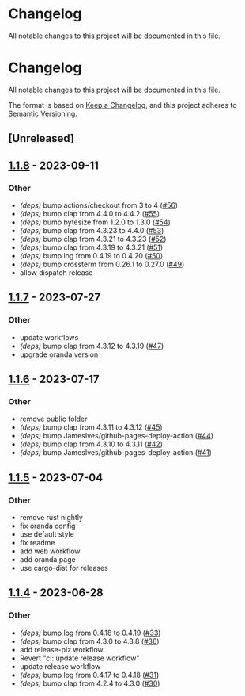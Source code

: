 # Changelog

All notable changes to this project will be documented in this file.

<!-- generated by git-cliff -->
# Changelog
All notable changes to this project will be documented in this file.

The format is based on [Keep a Changelog](https://keepachangelog.com/en/1.0.0/),
and this project adheres to [Semantic Versioning](https://semver.org/spec/v2.0.0.html).

## [Unreleased]

## [1.1.8](https://github.com/JorgeMayoral/ripnode/compare/v1.1.7...v1.1.8) - 2023-09-11

### Other
- *(deps)* bump actions/checkout from 3 to 4 ([#56](https://github.com/JorgeMayoral/ripnode/pull/56))
- *(deps)* bump clap from 4.4.0 to 4.4.2 ([#55](https://github.com/JorgeMayoral/ripnode/pull/55))
- *(deps)* bump bytesize from 1.2.0 to 1.3.0 ([#54](https://github.com/JorgeMayoral/ripnode/pull/54))
- *(deps)* bump clap from 4.3.23 to 4.4.0 ([#53](https://github.com/JorgeMayoral/ripnode/pull/53))
- *(deps)* bump clap from 4.3.21 to 4.3.23 ([#52](https://github.com/JorgeMayoral/ripnode/pull/52))
- *(deps)* bump clap from 4.3.19 to 4.3.21 ([#51](https://github.com/JorgeMayoral/ripnode/pull/51))
- *(deps)* bump log from 0.4.19 to 0.4.20 ([#50](https://github.com/JorgeMayoral/ripnode/pull/50))
- *(deps)* bump crossterm from 0.26.1 to 0.27.0 ([#49](https://github.com/JorgeMayoral/ripnode/pull/49))
- allow dispatch release

## [1.1.7](https://github.com/JorgeMayoral/ripnode/compare/v1.1.6...v1.1.7) - 2023-07-27

### Other
- update workflows
- *(deps)* bump clap from 4.3.12 to 4.3.19 ([#47](https://github.com/JorgeMayoral/ripnode/pull/47))
- upgrade oranda version

## [1.1.6](https://github.com/JorgeMayoral/ripnode/compare/v1.1.5...v1.1.6) - 2023-07-17

### Other
- remove public folder
- *(deps)* bump clap from 4.3.11 to 4.3.12 ([#45](https://github.com/JorgeMayoral/ripnode/pull/45))
- *(deps)* bump JamesIves/github-pages-deploy-action ([#44](https://github.com/JorgeMayoral/ripnode/pull/44))
- *(deps)* bump clap from 4.3.10 to 4.3.11 ([#42](https://github.com/JorgeMayoral/ripnode/pull/42))
- *(deps)* bump JamesIves/github-pages-deploy-action ([#41](https://github.com/JorgeMayoral/ripnode/pull/41))

## [1.1.5](https://github.com/JorgeMayoral/ripnode/compare/v1.1.4...v1.1.5) - 2023-07-04

### Other
- remove rust nightly
- fix oranda config
- use default style
- fix readme
- add web workflow
- add oranda page
- use cargo-dist for releases

## [1.1.4](https://github.com/JorgeMayoral/ripnode/compare/v1.1.3...v1.1.4) - 2023-06-28

### Other
- *(deps)* bump log from 0.4.18 to 0.4.19 ([#33](https://github.com/JorgeMayoral/ripnode/pull/33))
- *(deps)* bump clap from 4.3.0 to 4.3.8 ([#36](https://github.com/JorgeMayoral/ripnode/pull/36))
- add release-plz workflow
- Revert "ci: update release workflow"
- update release workflow
- *(deps)* bump log from 0.4.17 to 0.4.18 ([#31](https://github.com/JorgeMayoral/ripnode/pull/31))
- *(deps)* bump clap from 4.2.4 to 4.3.0 ([#30](https://github.com/JorgeMayoral/ripnode/pull/30))
